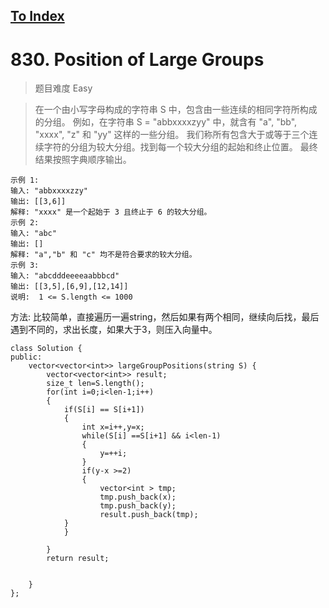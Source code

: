 [To Index](/index.md)
---
# 830. Position of Large Groups
> 题目难度 Easy

>在一个由小写字母构成的字符串 S 中，包含由一些连续的相同字符所构成的分组。
例如，在字符串 S = "abbxxxxzyy" 中，就含有 "a", "bb", "xxxx", "z" 和 "yy" 这样的一些分组。
我们称所有包含大于或等于三个连续字符的分组为较大分组。找到每一个较大分组的起始和终止位置。
最终结果按照字典顺序输出。

```
示例 1:
输入: "abbxxxxzzy"
输出: [[3,6]]
解释: "xxxx" 是一个起始于 3 且终止于 6 的较大分组。
示例 2:
输入: "abc"
输出: []
解释: "a","b" 和 "c" 均不是符合要求的较大分组。
示例 3:
输入: "abcdddeeeeaabbbcd"
输出: [[3,5],[6,9],[12,14]]
说明:  1 <= S.length <= 1000
```

方法: 比较简单，直接遍历一遍string，然后如果有两个相同，继续向后找，最后遇到不同的，求出长度，如果大于3，则压入向量中。

```
class Solution {
public:
    vector<vector<int>> largeGroupPositions(string S) {
        vector<vector<int>> result;
        size_t len=S.length();
        for(int i=0;i<len-1;i++)
        {
            if(S[i] == S[i+1])
            {
                int x=i++,y=x;
                while(S[i] ==S[i+1] && i<len-1)
                {
                    y=++i;
                }
                if(y-x >=2)
                {
                    vector<int > tmp;
                    tmp.push_back(x);
                    tmp.push_back(y);
                    result.push_back(tmp);
            }
            }

        }
        return result;


    }
};
```
